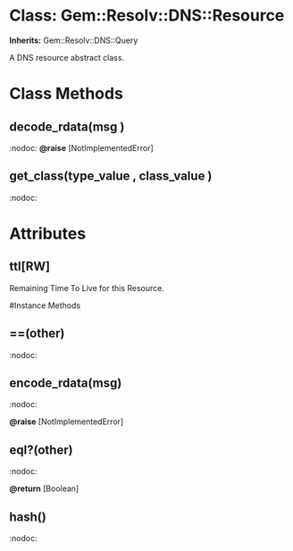 # Class: Gem::Resolv::DNS::Resource
**Inherits:** Gem::Resolv::DNS::Query
    

A DNS resource abstract class.


# Class Methods
## decode_rdata(msg ) [](#method-c-decode_rdata)
:nodoc:
**@raise** [NotImplementedError] 

## get_class(type_value , class_value ) [](#method-c-get_class)
:nodoc:
# Attributes
## ttl[RW] [](#attribute-i-ttl)
Remaining Time To Live for this Resource.


#Instance Methods
## ==(other) [](#method-i-==)
:nodoc:

## encode_rdata(msg) [](#method-i-encode_rdata)
:nodoc:

**@raise** [NotImplementedError] 

## eql?(other) [](#method-i-eql?)
:nodoc:

**@return** [Boolean] 

## hash() [](#method-i-hash)
:nodoc:

